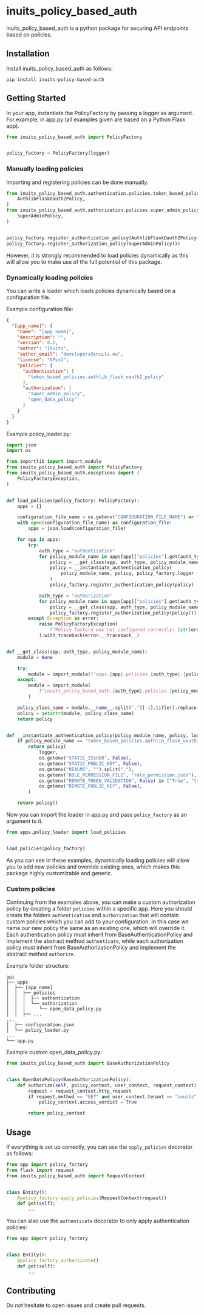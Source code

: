 # inuits_policy_based_auth
inuits_policy_based_auth is a python package for securing API endpoints based on policies.

## Installation
Install inuits_policy_based_auth as follows:
```
pip install inuits-policy-based-auth
```

## Getting Started
In your app, instantiate the PolicyFactory by passing a logger as argument. For example, in app.py (all examples given are based on a Python Flask app).
```python
from inuits_policy_based_auth import PolicyFactory


policy_factory = PolicyFactory(logger)
```
### Manually loading policies
Importing and registering policies can be done manually.
```python
from inuits_policy_based_auth.authentication.policies.token_based_policies.authlib_flask_oauth2_policy import (
    AuthlibFlaskOauth2Policy,
)
from inuits_policy_based_auth.authorization.policies.super_admin_policy import (
    SuperAdminPolicy,
)


policy_factory.register_authentication_policy(AuthlibFlaskOauth2Policy(...))
policy_factory.register_authorization_policy(SuperAdminPolicy())
```
However, it is strongly recommended to load policies dynamically as this will allow you to make use of the full potential of this package.

### Dynamically loading policies
You can write a loader which loads policies dynamically based on a configuration file.

Example configuration file:
```json
{
  "[app_name]": {
    "name": "[app_name]",
    "description": "",
    "version": 0.1,
    "author": "Inuits",
    "author_email": "developers@inuits.eu",
    "license": "GPLv2",
    "policies": {
      "authentication": [
        "token_based_policies.authlib_flask_oauth2_policy"
      ],
      "authorization": [
        "super_admin_policy",
        "open_data_policy"
      ]
    }
  }
}
```

Example policy_loader.py:
```python
import json
import os

from importlib import import_module
from inuits_policy_based_auth import PolicyFactory
from inuits_policy_based_auth.exceptions import (
    PolicyFactoryException,
)


def load_policies(policy_factory: PolicyFactory):
    apps = {}

    configuration_file_name = os.getenv("CONFIGURATION_FILE_NAME") or ""
    with open(configuration_file_name) as configuration_file:
        apps = json.load(configuration_file)

    for app in apps:
        try:
            auth_type = "authentication"
            for policy_module_name in apps[app]["policies"].get(auth_type):
                policy = __get_class(app, auth_type, policy_module_name)
                policy = __instantiate_authentication_policy(
                    policy_module_name, policy, policy_factory.logger
                )
                policy_factory.register_authentication_policy(policy)

            auth_type = "authorization"
            for policy_module_name in apps[app]["policies"].get(auth_type):
                policy = __get_class(app, auth_type, policy_module_name)
                policy_factory.register_authorization_policy(policy())
        except Exception as error:
            raise PolicyFactoryException(
                f"Policy factory was not configured correctly: {str(error)}"
            ).with_traceback(error.__traceback__)


def __get_class(app, auth_type, policy_module_name):
    module = None

    try:
        module = import_module(f"apps.{app}.policies.{auth_type}.{policy_module_name}")
    except:
        module = import_module(
            f"inuits_policy_based_auth.{auth_type}.policies.{policy_module_name}"
        )

    policy_class_name = module.__name__.split(".")[-1].title().replace("_", "")
    policy = getattr(module, policy_class_name)
    return policy


def __instantiate_authentication_policy(policy_module_name, policy, logger):
    if policy_module_name == "token_based_policies.authlib_flask_oauth2_policy":
        return policy(
            logger,
            os.getenv("STATIC_ISSUER", False),
            os.getenv("STATIC_PUBLIC_KEY", False),
            os.getenv("REALMS", "").split(","),
            os.getenv("ROLE_PERMISSION_FILE", "role_permission.json"),
            os.getenv("REMOTE_TOKEN_VALIDATION", False) in ["True", "true", True],
            os.getenv("REMOTE_PUBLIC_KEY", False),
        )

    return policy()
```

Now you can import the loader in app.py and pass ```policy_factory``` as an argument to it.
```python
from apps.policy_loader import load_policies


load_policies(policy_factory)
```
As you can see in these examples, dynamically loading policies will allow you to add new policies and override existing ones, which makes this package highly customizable and generic.

### Custom policies
Continuing from the examples above, you can make a custom authorization policy by creating a folder ```policies``` within a specific app. Here you should create the folders ```authentication``` and ```authorization``` that will contain custom policies which you can add to your configuration. In this case we name our new policy the same as an existing one, which will override it. Each authentication policy must inherit from BaseAuthenticationPolicy and implement the abstract method ```authenticate```, while each authorization policy must inherit from BaseAuthorizationPolicy and implement the abstract method ```authorize```.

Example folder structure:
```
api
├── apps
│  ├── [app_name]
│  │  ├── policies
│  │  │  ├── authentication
│  │  │  └── authorization
│  │  │     └── open_data_policy.py
│  │  ├── ...
...
│  ├── configuration.json
│  └── policy_loader.py
...
└── app.py
```

Example custom open_data_policy.py:
```python
from inuits_policy_based_auth import BaseAuthorizationPolicy


class OpenDataPolicy(BaseAuthorizationPolicy):
    def authorize(self, policy_context, user_context, request_context):
        request = request_context.http_request
        if request.method == "GET" and user_context.tenant == "inuits":
            policy_context.access_verdict = True

        return policy_context
```

## Usage
If everything is set up correctly, you can use the ```apply_policies``` decorator as follows:
```python
from app import policy_factory
from flask import request
from inuits_policy_based_auth import RequestContext


class Entity():
    @policy_factory.apply_policies(RequestContext(request))
    def get(self):
        ...
```

You can also use the ```authenticate``` decorator to only apply authentication policies:
```python
from app import policy_factory


class Entity():
    @policy_factory.authenticate()
    def get(self):
        ...
```

## Contributing
Do not hesitate to open issues and create pull requests.
